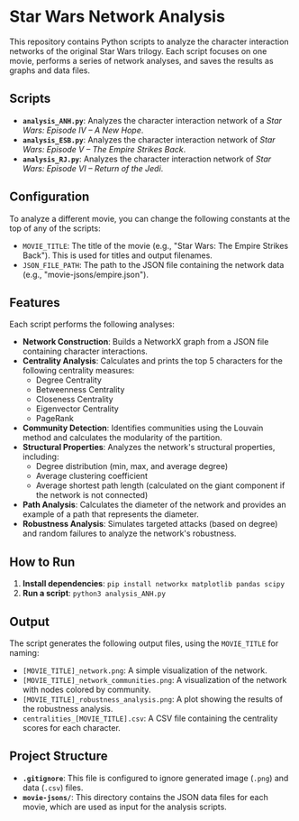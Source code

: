 # Star Wars Network Analysis

This repository contains Python scripts to analyze the character interaction networks of the original Star Wars trilogy. Each script focuses on one movie, performs a series of network analyses, and saves the results as graphs and data files.

## Scripts

- **`analysis_ANH.py`**: Analyzes the character interaction network of a *Star Wars: Episode IV – A New Hope*.
- **`analysis_ESB.py`**: Analyzes the character interaction network of *Star Wars: Episode V – The Empire Strikes Back*.
- **`analysis_RJ.py`**: Analyzes the character interaction network of *Star Wars: Episode VI – Return of the Jedi*.

## Configuration

To analyze a different movie, you can change the following constants at the top of any of the scripts:

- `MOVIE_TITLE`: The title of the movie (e.g., "Star Wars: The Empire Strikes Back"). This is used for titles and output filenames.
- `JSON_FILE_PATH`: The path to the JSON file containing the network data (e.g., "movie-jsons/empire.json").

## Features

Each script performs the following analyses:

- **Network Construction**: Builds a NetworkX graph from a JSON file containing character interactions.
- **Centrality Analysis**: Calculates and prints the top 5 characters for the following centrality measures:
    - Degree Centrality
    - Betweenness Centrality
    - Closeness Centrality
    - Eigenvector Centrality
    - PageRank
- **Community Detection**: Identifies communities using the Louvain method and calculates the modularity of the partition.
- **Structural Properties**: Analyzes the network's structural properties, including:
    - Degree distribution (min, max, and average degree)
    - Average clustering coefficient
    - Average shortest path length (calculated on the giant component if the network is not connected)
- **Path Analysis**: Calculates the diameter of the network and provides an example of a path that represents the diameter.
- **Robustness Analysis**: Simulates targeted attacks (based on degree) and random failures to analyze the network's robustness.

## How to Run

1.  **Install dependencies**: `pip install networkx matplotlib pandas scipy`
2.  **Run a script**: `python3 analysis_ANH.py`

## Output

The script generates the following output files, using the `MOVIE_TITLE` for naming:

- `[MOVIE_TITLE]_network.png`: A simple visualization of the network.
- `[MOVIE_TITLE]_network_communities.png`: A visualization of the network with nodes colored by community.
- `[MOVIE_TITLE]_robustness_analysis.png`: A plot showing the results of the robustness analysis.
- `centralities_[MOVIE_TITLE].csv`: A CSV file containing the centrality scores for each character.

## Project Structure

- **`.gitignore`**: This file is configured to ignore generated image (`.png`) and data (`.csv`) files.
- **`movie-jsons/`**: This directory contains the JSON data files for each movie, which are used as input for the analysis scripts.